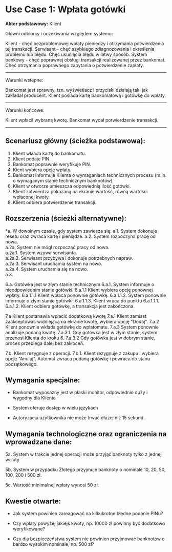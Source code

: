 Use Case 1: Wpłata gotówki
=====================

**Aktor podstawowy:** Klient


Główni odbiorcy i oczekiwania względem systemu:

Klient - chęć bezproblemowej wpłaty pieniędzy i otrzymania potwierdzenia tej transkacji.
Serwisant - chęć szybkiego zdiagnozowania i określenia problemu lub błędu. Chęć usunięcia błędu w łatwy sposób.
System bankowy - chęć poprawnej obsługi transakcji realizowanej przez bankomat. Chęć otrzymania poprawnego zapytania o potwierdzenie zapłaty.

-----------------------------------------------

Warunki wstępne:

Bankomat jest sprawny, tzn. wyświetlacz i przyciski działają tak, jak zakładał producent. Klient posiada kartę bankomatową i gotówkę do wpłaty.

----------------


Warunki końcowe:

Klient wpłacił wybraną kwotę. Bankomat wydał potwierdzenie transakcji.

----------------


Scenariusz główny (ścieżka podstawowa):
---------------------------------------

  1. Klient wkłada kartę do bankomatu.
  2. Klient podaje PIN.
  3. Bankomat poprawnie weryfikuje PIN.
  4. Kient wybiera opcję wpłaty.
  5. Bankomat informuje Klienta o wymaganiach technicznych procesu (m.in. o wymaganym stanie technicznym banknotów).
  6. Klient w otworze umieszcza odpowiednią ilość gotówki.
  7. Klient zatwierdza pokazaną na ekranie wartość, równą wartości wpłaconej kwoty.
  8. Klient odbiera potwierdzenie transakcji.

Rozszerzenia (ścieżki alternatywne):
------------------------------------

 *a. W dowolnym czasie, gdy system zawiesza się:
 a.1. System dokonuje resetu oraz zwraca kartę i pieniądze. 
 a.2.  System rozpoczyna pracę od nowa.  
 a.2a. System nie mógł rozpocząć pracy od nowa.  
 a.2a.1. System wzywa serwisanta.  
 a.2a.2. Serwisant przybywa i dokonuje potrzebnych napraw.  
 a.2a.3. Serwisant uruchamia system na nowo.  
 a.2a.4. System uruchamia się na nowo.  
 a.3. 

 6.a. Gotówka jest w złym stanie technicznym
 6.a.1. System informuje o nieodpowiednim stanie gotówki.
    6.a.1.1 Klient wybiera opcję ponownej wpłaty.
        6.a.1.1.1 Klient wpłaca ponownie gotówkę.
        6.a.1.1.2. System ponownie informuje o złym stanie gotówki.
        6.a.1.1.3. Klient wraca do punktu 6.a.1.1.1.
    6.a.1.2. Klient odbiera gotówkę, a transakcja jest zakończona.
    
7.a Klient postanawia wpłacić dodatkową kwotę
7.a.1 Klient zamiast zaakceptować widniejącą na ekranie kwotę, wybiera opcję "Dodaj".
7.a.2 Klient ponownie wkłada gotówkę do wpłatomatu.
7.a.3 System ponownie analizuje podaną kwotę.
7.a.3.1. Gdy gotówka jest w złym stanie, system przenosi Klienta do kroku 6.
7.a.3.2 Gdy gotówka jest w dobrym stanie, proces przebiega dalej bez zakłóceń.

7.b. Klient rezygnuje z operacji.
7.b.1. Klient rezygnuje z zakupu i wybiera opcję "Anuluj". Automat zwraca podaną gotówkę i powraca do stanu początkowego.
    


Wymagania specjalne:
--------------------

  - Bankomat wyposażny jest w płaski monitor, odpowiednio duży i wygodny dla Klienta

  - System oferuje dostęp w wielu językach

  - Autoryzacja użytkownika nie może trwać dłużej niż 15 sekund.

Wymagania technologiczne oraz ograniczenia na wprowadzane dane:
---------------------------------------------------------------
 5a. System w trakcie jednej operacji może przyjąć banknoty tylko z jednej waluty

 5b. System w przypadku Złotego przyjmuje banknoty o nominale 10, 20, 50, 100, 200 i 500 zł.

 5c. Wartość minimalnej wpłaty wynosi 50 zł.

Kwestie otwarte:
----------------

  - Jak system powinien zareagować na kilkukrotne błędne podanie PINu?

  - Czy wpłaty powyżej jakiejś kwoty, np. 10000 zł powinny być dodatkowo weryfikowane?
 
  - Czy dla bezpieczeństwa system nie powinien przyjmować banknotów o bardzo wysokim nominale, np. 500 zł?
